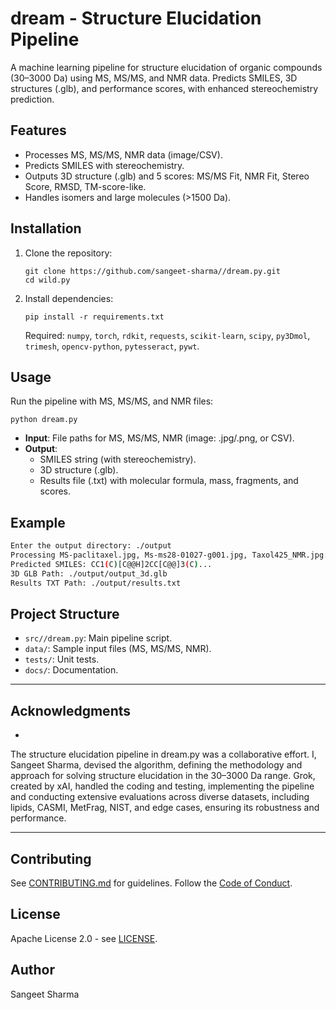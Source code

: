 
# dream - Structure Elucidation Pipeline

A machine learning pipeline for structure elucidation of organic compounds (30–3000 Da) using MS, MS/MS, and NMR data. Predicts SMILES, 3D structures (.glb), and performance scores, with enhanced stereochemistry prediction.

## Features
- Processes MS, MS/MS, NMR data (image/CSV).
- Predicts SMILES with stereochemistry.
- Outputs 3D structure (.glb) and 5 scores: MS/MS Fit, NMR Fit, Stereo Score, RMSD, TM-score-like.
- Handles isomers and large molecules (>1500 Da).

## Installation
1. Clone the repository:
   ```
   git clone https://github.com/sangeet-sharma//dream.py.git
   cd wild.py
   ```
2. Install dependencies:
   ```
   pip install -r requirements.txt
   ```
   Required: `numpy`, `torch`, `rdkit`, `requests`, `scikit-learn`, `scipy`, `py3Dmol`, `trimesh`, `opencv-python`, `pytesseract`, `pywt`.

## Usage
Run the pipeline with MS, MS/MS, and NMR files:
```
python dream.py
```
- **Input**: File paths for MS, MS/MS, NMR (image: .jpg/.png, or CSV).
- **Output**: 
  - SMILES string (with stereochemistry).
  - 3D structure (.glb).
  - Results file (.txt) with molecular formula, mass, fragments, and scores.

## Example
```bash
Enter the output directory: ./output
Processing MS-paclitaxel.jpg, Ms-ms28-01027-g001.jpg, Taxol425_NMR.jpg:
Predicted SMILES: CC1(C)[C@@H]2CC[C@@]3(C)...
3D GLB Path: ./output/output_3d.glb
Results TXT Path: ./output/results.txt
```

## Project Structure
- `src//dream.py`: Main pipeline script.
- `data/`: Sample input files (MS, MS/MS, NMR).
- `tests/`: Unit tests.
- `docs/`: Documentation.

---

## Acknowledgments
-
The structure elucidation pipeline in dream.py was a collaborative effort. I, Sangeet Sharma, devised the algorithm, defining the methodology and approach for solving structure elucidation in the 30–3000 Da range. Grok, created by xAI, handled the coding and testing, implementing the pipeline and conducting extensive evaluations across diverse datasets, including lipids, CASMI, MetFrag, NIST, and edge cases, ensuring its robustness and performance.

---
## Contributing
See [CONTRIBUTING.md](CONTRIBUTING.md) for guidelines. Follow the [Code of Conduct](CODE_OF_CONDUCT.md).

## License
Apache License 2.0 - see [LICENSE](LICENSE).

## Author
Sangeet Sharma

